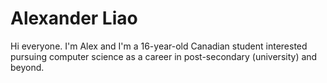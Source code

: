 # Alexander Liao

Hi everyone. I'm Alex and I'm a 16-year-old Canadian student interested pursuing computer science as a career in post-secondary (university) and beyond.
